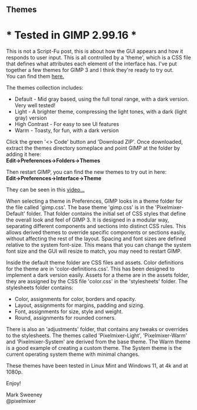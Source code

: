 ## Themes

# * Tested in GIMP 2.99.16 *

This is not a Script-Fu post, this is about how the GUI appears and how it responds to user input. This is all controlled by a 'theme', which is a CSS file that defines what attributes each element of the interface has. I've put together a few themes for GIMP 3 and I think they're ready to try out.  
You can find them [here.](https://github.com/script-fu/script-fu.github.io/tree/main)

The themes collection includes:

- Default - Mid gray based, using the full tonal range, with a dark version. Very well tested!
- Light - A brighter theme, compressing the light tones, with a dark (light gray) version
- High Contrast - For easy to see UI features
- Warm - Toasty, for fun, with a dark version

Click the green '<> Code' button and 'Download ZIP'. Once downloaded, extract the themes directory someplace and
point GIMP at the folder by adding it here:  
**Edit->Preferences->Folders->Themes**   

Then restart GIMP, you can find the new themes to try out in here:  
**Edit->Preferences->Interface->Theme**  

They can be seen in this [video...](https://youtu.be/Fh2ljREiYBw)

When selecting a theme in Preferences, GIMP looks in a theme folder for the file called 'gimp.css'. The base theme 'gimp.css' is in the 'Pixelmixer-Default' folder. That folder contains the initial set of CSS styles that define the overall look and feel of GIMP 3. It is designed in a modular way, separating different components and sections into distinct CSS rules. This allows derived themes to override specific components or sections easily, without affecting the rest of the layout. Spacing and font sizes are defined relative to the system font-size. This means that you can change the system font size and the GUI will resize to match, you may need to restart GIMP.  
  
Inside the default theme folder are CSS files and assets. Color definitions for the theme are in 'color-definitions.css'. This has been designed to implement a dark version easily. Assets for a theme are in the assets folder, they are assigned by the CSS file 'color.css' in the 'stylesheets' folder. The stylesheets folder contains:

- Color, assignments for color, borders and opacity.
- Layout, assignments for margins, padding and sizing.
- Font, assignments for size, style and weight.
- Round, assignments for rounded corners.  
  
There is also an 'adjustments' folder, that contains any tweaks or overrides to the stylesheets. The themes called 'Pixelmixer-Light', 'Pixelmixer-Warm' and 'Pixelmixer-System' are derived from the base theme. The Warm theme is a good example of creating a custom theme. The System theme is the current operating system theme with minimal changes.   
  
These themes have been tested in Linux Mint and Windows 11, at 4k and at 1080p.  
  
Enjoy!  
  
Mark Sweeney  
@pixelmixer